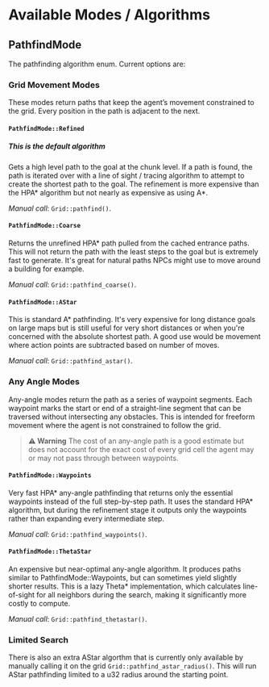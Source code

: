 # Available Modes / Algorithms

## PathfindMode
The pathfinding algorithm enum. Current options are:

### Grid Movement Modes
These modes return paths that keep the agent’s movement constrained to the grid. Every position in the path is adjacent to the next.

#### `PathfindMode::Refined`
##### This is the default algorithm
Gets a high level path to the goal at the chunk level. If a path is found, the path is iterated over with a line of sight / tracing algorithm to attempt to create the shortest path to the goal. The refinement is more expensive than the HPA* algorithm but not nearly as expensive as using A*.

*Manual call*: `Grid::pathfind()`.

#### `PathfindMode::Coarse`
Returns the unrefined HPA* path pulled from the cached entrance paths. This will not return the path with the least steps to the goal but is extremely fast to generate. It's great for natural paths NPCs might use to move around a building for example.

*Manual call*: `Grid::pathfind_coarse()`.

#### `PathfindMode::AStar`
This is standard A* pathfinding. It's very expensive for long distance goals on large maps but is still useful for very short distances or when you're concerned with the absolute shortest path. A good use would be movement where action points are subtracted based on number of moves.

*Manual call*: `Grid::pathfind_astar()`.

### Any Angle Modes
Any-angle modes return the path as a series of waypoint segments. Each waypoint marks the start or end of a straight-line segment that can be traversed without intersecting any obstacles. This is intended for freeform movement where the agent is not constrained to follow the grid.

> **⚠️ Warning**
> The cost of an any-angle path is a good estimate but does not account for the exact cost of every grid cell the agent may or may not pass through between waypoints.

#### `PathfindMode::Waypoints`
Very fast HPA* any-angle pathfinding that returns only the essential waypoints instead of the full step-by-step path. It uses the standard HPA* algorithm, but during the refinement stage it outputs only the waypoints rather than expanding every intermediate step.

*Manual call*: `Grid::pathfind_waypoints()`.

#### `PathfindMode::ThetaStar`
An expensive but near-optimal any-angle algorithm. It produces paths similar to PathfindMode::Waypoints, but can sometimes yield slightly shorter results. This is a lazy Theta* implementation, which calculates line-of-sight for all neighbors during the search, making it significantly more costly to compute.

*Manual call*: `Grid::pathfind_thetastar()`.

### Limited Search
There is also an extra AStar algorthm that is currently only available by manually calling it on the grid `Grid::pathfind_astar_radius()`. This will run AStar pathfinding limited to a u32 radius around the starting point.
